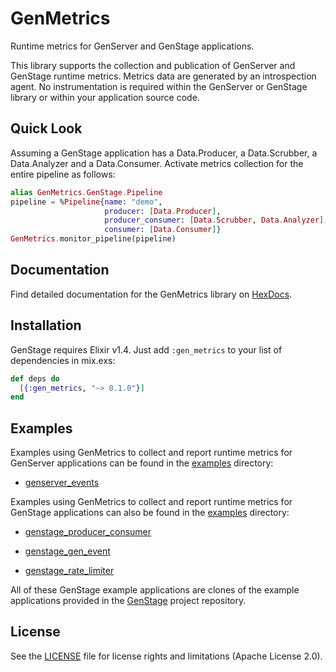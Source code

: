 # GenMetrics

Runtime metrics for GenServer and GenStage applications.

This library supports the collection and publication of GenServer and GenStage runtime metrics. Metrics data are generated by an introspection agent. No instrumentation is required within the GenServer or GenStage library or within your application source code.

## Quick Look

Assuming a GenStage application has a Data.Producer, a Data.Scrubber, a Data.Analyzer and a Data.Consumer. Activate metrics collection for the entire pipeline as follows:

```elixir
alias GenMetrics.GenStage.Pipeline
pipeline = %Pipeline{name: "demo",
                     producer: [Data.Producer],
                     producer_consumer: [Data.Scrubber, Data.Analyzer],
                     consumer: [Data.Consumer]}
GenMetrics.monitor_pipeline(pipeline)
```

## Documentation

Find detailed documentation for the GenMetrics library on [HexDocs](https://hexdocs.pm/gen_stage).

## Installation

GenStage requires Elixir v1.4. Just add `:gen_metrics` to your list of dependencies in mix.exs:

```elixir
def deps do
  [{:gen_metrics, "~> 0.1.0"}]
end
```

## Examples

Examples using GenMetrics to collect and report runtime metrics for GenServer applications can be found in the [examples](examples) directory:

  * [genserver_events](examples/genserver_events.exs)

Examples using GenMetrics to collect and report runtime metrics for GenStage applications can also be found in the [examples](examples) directory:

  * [genstage_producer_consumer](examples/genstage_producer_consumer.exs)

  * [genstage_gen_event](examples/genstage_gen_event.exs)

  * [genstage_rate_limiter](examples/genstage_rate_limiter.exs)

All of these GenStage example applications are clones of the example applications provided in the [GenStage](http://github.com/elixir-lang/gen_stage) project repository.

## License

See the [LICENSE](LICENSE) file for license rights and limitations (Apache License 2.0).